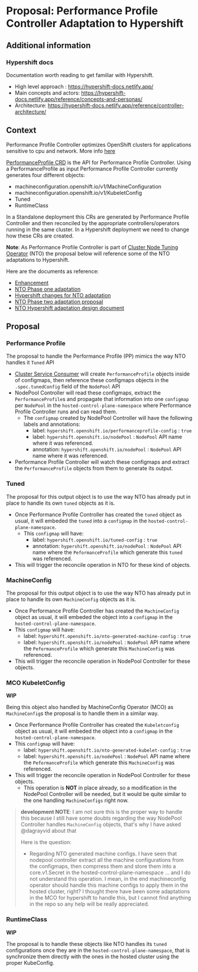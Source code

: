 # Proposal: Performance Profile Controller Adaptation to Hypershift

## Additional information

### Hypershift docs

Documentation worth reading to get familiar with Hypershift.

- High level approach : <https://hypershift-docs.netlify.app/>
- Main concepts and actors: <https://hypershift-docs.netlify.app/reference/concepts-and-personas/>
- Architecture: <https://hypershift-docs.netlify.app/reference/controller-architecture/>

## Context

Performance Profile Controller optimizes OpenShift clusters for applications sensitive to cpu and network.
More info [here](https://github.com/openshift/cluster-node-tuning-operator/blob/master/docs/performanceprofile/performance_controller.md)

[PerformanceProfile CRD](https://github.com/openshift/cluster-node-tuning-operator/blob/master/docs/performanceprofile/performance_profile.md) is the API for Performance Profile Controller. Using a PerformanceProfile as input Performance Profile Controller currently generates four different objects:

- machineconfiguration.openshift.io/v1/MachineConfiguration
- machineconfiguration.openshift.io/v1/KubeletConfig
- Tuned
- RuntimeClass

In a Standalone deployment this CRs are generated by Performance Profile Controller and then reconciled by the appropriate controllers/operators running in the same cluster.
In a Hypershift deployment we need to change how these CRs are created.

__Note__: As Performance Profile Controller is part of [Cluster Node Tuning Operator](https://github.com/openshift/cluster-node-tuning-operator) (NTO) the proposal below will reference some of the NTO adaptations to Hypershift.

Here are the documents as reference:

- [Enhancement](https://github.com/openshift/enhancements/pull/1229)
- [NTO Phase one adaptation](https://github.com/openshift/cluster-node-tuning-operator/pull/390)
- [Hypershift changes for NTO adaptation](https://github.com/openshift/hypershift/pull/1651)
- [NTO Phase two adaptation proposal](https://github.com/openshift/hypershift/pull/1729)
- [NTO Hypershift adaptation design document](https://docs.google.com/document/d/1G9uu_EBCu-X8OgEA5L0P1GZMcrASjQJ6qIYAJSS6NbY/edit)

## Proposal

### Performance Profile

The proposal to handle the Performance Profile (PP) mimics the way NTO handles it `Tuned` API

- [Cluster Service Consumer](https://hypershift-docs.netlify.app/reference/concepts-and-personas/) will create `PerformanceProfile` objects inside of configmaps, then reference these configmaps objects in the `.spec.tunedConfig` field of the `NodePool` API
- NodePool Controller will read these configmaps, extract the `PerformanceProfile`s and propagate that information into one `configmap` per `NodePool` in the `hosted-control-plane-namespace` where Performance Profile Controller runs and can read them.
  - The `configmap` created by NodePool Controller will have the following labels and annotations:
    - label: `hypershift.openshift.io/performanceprofile-config` : `true`
    - label: `hypershift.openshift.io/nodePool` : `NodePool` API name where it was referenced.
    - annotation: `hypershift.openshift.io/nodePool` : `NodePool` API name where it was referenced.
- Performance Profile Controller will watch these configmaps and extract the `PerformanceProfile` objects from them to generate its output.

### Tuned

The proposal for this output object is to use the way NTO has already put in place to handle its own `tuned` objects as it is.

- Once Performance Profile Controller has created the `tuned` object as usual, it will embeded the `tuned` into a `configmap` in the `hosted-control-plane-namespace`.
  - This `configmap` will have:
    - label: `hypershift.openshift.io/tuned-config` : `true`
    - annotation: `hypershift.openshift.io/nodePool` : `NodePool` API name where the `PeformanceProfile` which generate this `tuned` was referenced.
- This will trigger the reconcile operation in NTO for these kind of objects.

### MachineConfig

The proposal for this output object is to use the way NTO has already put in place to handle its own `MachineConfig` objects as it is.

- Once Performance Profile Controller has created the `MachineConfig` object as usual, it will embeded the object into a `configmap` in the `hosted-control-plane-namespace`.
- This `configmap` will have:
  - label: `hypershift.openshift.io/nto-generated-machine-config` : `true`
  - label: `hypershift.openshift.io/nodePool` : `NodePool` API name where the `PeformanceProfile` which generate this `MachineConfig` was referenced.
- This will trigger the reconcile operation in NodePool Controller for these objects.

### MCO KubeletConfig

__WIP__

Being this object also handled by MachineConfig Operator (MCO) as `MachineConfig`s the proposal is to handle them in a similar way.

- Once Performance Profile Controller has created the `Kubeletconfig` object as usual, it will embeded the object into a `configmap` in the `hosted-control-plane-namespace`.
- This `configmap` will have:
  - label: `hypershift.openshift.io/nto-generated-kubelet-config` : `true`
  - label: `hypershift.openshift.io/nodePool` : `NodePool` API name where the `PeformanceProfile` which generate this `MachineConfig` was referenced.
- This will trigger the reconcile operation in NodePool Controller for these objects.
  - This operation is __NOT__ in place already, so a modification in the NodePool Controller will be needed, but it would be quite similar to the one handling `MachineConfigs` right now.

> __development NOTE__: I am not sure this is the proper way to handle this because I still have some doubts regarding the way NodePool Controller handles `MachineConfig` objects, that's why I have asked @dagrayvid about that
>
> Here is the question:
>
> - Regarding NTO generated machine configs. I have seen that nodepool controller extract all the machine configurations from the configmaps,
>  then comprress them and store them into a core.v1.Secret in the hosted-control-plane-namespace ... and I do not understand this operation.
>  I mean, in the end machineconfig operator should handle this machine configs to apply them in the hosted cluster, right?
>  I thought there have been some adaptations in the MCO for hypershift to handle this, but I cannot find anything in the repo so any help will be really appreciated.

### RuntimeClass

__WIP__

The proposal is to handle these objects like NTO handles its `tuned` configurations once they are in the `hosted-control-plane-namespace`, that is synchronize them directly with the ones in the hosted cluster using the proper KubeConfig.
